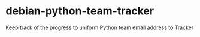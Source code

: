 # debian-python-team-tracker
Keep track of the progress to uniform Python team email address to Tracker
